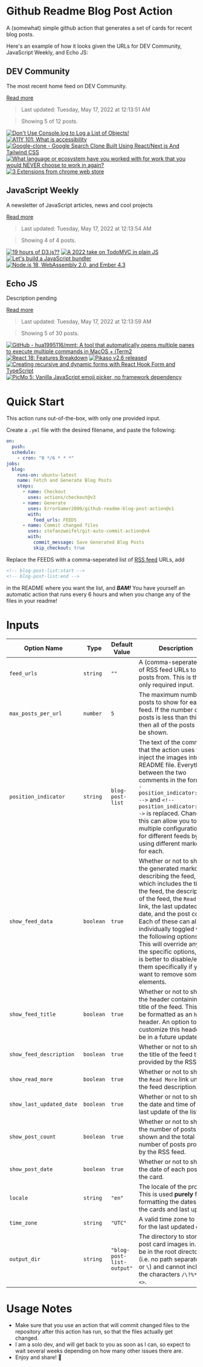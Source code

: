 # Github Readme Blog Post Action

A (somewhat) simple github action that generates a set of cards for recent blog posts.

Here's an example of how it looks given the URLs for DEV Community, JavaScript Weekly, and Echo JS:

<!-- post-list:start -->
## DEV Community

The most recent home feed on DEV Community.

[Read more](https://dev.to)
> Last updated: Tuesday, May 17, 2022 at 12:13:51 AM

> Showing 5 of 12 posts.

[![Don't Use Console.log to Log a List of Objects!](https://raw.githubusercontent.com/ErrorGamer2000/github-readme-blog-post-action/main/generated_files/DEV_Community/Don't_Use_Console.log_to_Log_a_List_of_Objects!.svg)](https://dev.to/koladev/dont-use-consolelog-to-log-a-list-of-objects-1nga)
[![A11Y 101: What is accessibility](https://raw.githubusercontent.com/ErrorGamer2000/github-readme-blog-post-action/main/generated_files/DEV_Community/A11Y_101__What_is_accessibility.svg)](https://dev.to/dailydevtips1/a11y-101-what-is-accessibility-518o)
[![Google-clone - Google Search Clone Built Using React/Next js And Tailwind CSS](https://raw.githubusercontent.com/ErrorGamer2000/github-readme-blog-post-action/main/generated_files/DEV_Community/Google-clone_-_Google_Search_Clone_Built_Using_React_Next_js_And_Tailwind_CSS.svg)](https://dev.to/cosmicwanderer7/google-clone-google-search-clone-built-using-reactnext-js-and-tailwind-css-4j09)
[![What language or ecosystem have you worked with for work that you would NEVER choose to work in again?](https://raw.githubusercontent.com/ErrorGamer2000/github-readme-blog-post-action/main/generated_files/DEV_Community/What_language_or_ecosystem_have_you_worked_with_for_work_that_you_would_NEVER_choose_to_work_in_again_.svg)](https://dev.to/dinerdas/what-language-or-ecosystem-have-you-worked-with-for-work-that-you-would-never-choose-to-work-in-again-4e9j)
[![3 Extensions from chrome web store](https://raw.githubusercontent.com/ErrorGamer2000/github-readme-blog-post-action/main/generated_files/DEV_Community/3_Extensions_from_chrome_web_store.svg)](https://dev.to/matheusmprado/3-extensions-from-chrome-web-store-1ei0)


## JavaScript Weekly

A newsletter of JavaScript articles, news and cool projects

[Read more](https://javascriptweekly.com/)
> Last updated: Tuesday, May 17, 2022 at 12:13:54 AM

> Showing 4 of 4 posts.

[![19 hours of D3.js??](https://raw.githubusercontent.com/ErrorGamer2000/github-readme-blog-post-action/main/generated_files/JavaScript_Weekly/19_hours_of_D3.js__.svg)](https://javascriptweekly.com/issues/589)
[![A 2022 take on TodoMVC in plain JS](https://raw.githubusercontent.com/ErrorGamer2000/github-readme-blog-post-action/main/generated_files/JavaScript_Weekly/A_2022_take_on_TodoMVC_in_plain_JS.svg)](https://javascriptweekly.com/issues/588)
[![Let's build a JavaScript bundler](https://raw.githubusercontent.com/ErrorGamer2000/github-readme-blog-post-action/main/generated_files/JavaScript_Weekly/Let's_build_a_JavaScript_bundler.svg)](https://javascriptweekly.com/issues/587)
[![Node.js 18, WebAssembly 2.0, and Ember 4.3](https://raw.githubusercontent.com/ErrorGamer2000/github-readme-blog-post-action/main/generated_files/JavaScript_Weekly/Node.js_18__WebAssembly_2.0__and_Ember_4.3.svg)](https://javascriptweekly.com/issues/586)


## Echo JS

Description pending

[Read more](
http://www.echojs.com
)
> Last updated: Tuesday, May 17, 2022 at 12:13:59 AM

> Showing 5 of 30 posts.

[![GitHub - hua1995116/mmt: A tool that automatically opens multiple panes to execute multiple commands in MacOS + iTerm2](https://raw.githubusercontent.com/ErrorGamer2000/github-readme-blog-post-action/main/generated_files/_Echo_JS_/GitHub_-_hua1995116_mmt__A_tool_that_automatically_opens_multiple_panes_to_execute_multiple_commands_in_MacOS_+_iTerm2.svg)](https://github.com/hua1995116/mmt)
[![React 18: Features Breakdown](https://raw.githubusercontent.com/ErrorGamer2000/github-readme-blog-post-action/main/generated_files/_Echo_JS_/React_18__Features_Breakdown.svg)](https://blog.openreplay.com/react-18-features-breakdown)
[![Pikaso v2.6 released](https://raw.githubusercontent.com/ErrorGamer2000/github-readme-blog-post-action/main/generated_files/_Echo_JS_/Pikaso_v2.6_released.svg)](https://dev.to/raminmousavi/pikaso-v26-released-4lld)
[![Creating recursive and dynamic forms with React Hook Form and TypeScript](https://raw.githubusercontent.com/ErrorGamer2000/github-readme-blog-post-action/main/generated_files/_Echo_JS_/Creating_recursive_and_dynamic_forms_with_React_Hook_Form_and_TypeScript.svg)](http://wanago.io/2022/05/16/recursive-dynamic-forms-react-hook-form-typescript/)
[![
PicMo 5: Vanilla JavaScript emoji picker, no framework dependency
](https://raw.githubusercontent.com/ErrorGamer2000/github-readme-blog-post-action/main/generated_files/_Echo_JS_/_PicMo_5__Vanilla_JavaScript_emoji_picker__no_framework_dependency_.svg)](https://picmojs.com/)


<!-- post-list:end -->

# Quick Start

This action runs out-of-the-box, with only one provided input.

Create a `.yml` file with the desired filename, and paste the following:

```yml
on:
  push:
  schedule:
    - cron: "0 */6 * * *"
jobs:
  blog:
    runs-on: ubuntu-latest
    name: Fetch and Generate Blog Posts
    steps:
      - name: Checkout
        uses: actions/checkout@v3
      - name: Generate
        uses: ErrorGamer2000/github-readme-blog-post-action@v1
        with:
          feed_urls: FEEDS
      - name: Commit changed files
        uses: stefanzweifel/git-auto-commit-action@v4
        with:
          commit_message: Save Generated Blog Posts
          skip_checkout: true
```

Replace the FEEDS with a comma-seperated list of [RSS feed](https://rss.com/blog/how-do-rss-feeds-work/) URLs, add

```md
<!-- blog-post-list:start -->
<!-- blog-post-list:end -->
```

in the README where you want the list, and **_BAM!_** You have yourself an automatic action that runs every 6 hours and when you change any of the files in your readme!

# Inputs

<table>
  <thead>
    <tr>
      <th>Option Name</th>
      <th>Type</th>
      <th>Default Value</th>
      <th>Description</th>
    </tr>
  </thead>
  <tbody>
    <tr>
      <td><code>feed_urls</code></td>
      <td><code>string</code></td>
      <td><code>""</code></td>
      <td>A (comma-seperated) list of RSS feed URLs to load posts from. This is the only required input.</td>
    </tr>
    <tr>
      <td><code>max_posts_per_url</code></td>
      <td><code>number</code></td>
      <td><code>5</code></td>
      <td>The maximum number of posts to show for each feed. If the number of posts is less than this, then all of the posts will be shown.</td>
    </tr>
    <tr>
      <td><code>position_indicator</code></td>
      <td><code>string</code></td>
      <td><code>blog-post-list</code></td>
      <td>The text of the comments that the action uses to inject the images into the README file. Everything between the two comments in the form <code>&lt;!-- position_indicator:start --&gt;</code> and <code>&lt;!-- position_indicator:end --&gt;</code> is replaced. Changing this can allow you to use multiple configurations for different feeds by using different markers for each.</td>
    </tr>
    <tr>
      <td><code>show_feed_data</code></td>
      <td><code>boolean</code></td>
      <td><code>true</code></td>
      <td>Whether or not to show the generated markdown describing the feed, which includes the title of the feed, the description of the feed, the <code>Read More</code> link, the last updated date, and the post count. Each of these can also be individually toggled with the following options. This will override any of the specific options, so it is better to disable/enable them specifically if you want to remove some elements.</td>
    </tr>
    <tr>
      <td><code>show_feed_title</code></td>
      <td><code>boolean</code></td>
      <td><code>true</code></td>
      <td>Whether or not to show the header containing the title of the feed. This will be formatted as an <code>h2</code> header. An option to customize this header will be in a future update.</td>
    </tr>
    <tr>
      <td><code>show_feed_description</code></td>
      <td><code>boolean</code></td>
      <td><code>true</code></td>
      <td>Whether or not to show the title of the feed that is provided by the RSS feed.</td>
    </tr>
    <tr>
      <td><code>show_read_more</code></td>
      <td><code>boolean</code></td>
      <td><code>true</code></td>
      <td>Whether or not to show the <code>Read More</code> link under the feed description.</td>
    </tr>
    <tr>
      <td><code>show_last_updated_date</code></td>
      <td><code>boolean</code></td>
      <td><code>true</code></td>
      <td>Whether or not to show the date and time of the last update of the list.</td>
    </tr>
    <tr>
      <td><code>show_post_count</code></td>
      <td><code>boolean</code></td>
      <td><code>true</code></td>
      <td>Whether or not to show the number of posts shown and the total number of posts provided by the RSS feed.</td>
    </tr>
    <tr>
      <td><code>show_post_date</code></td>
      <td><code>boolean</code></td>
      <td><code>true</code></td>
      <td>Whether or not to show the date of each post on the card.</td>
    </tr>
    <tr>
      <td><code>locale</code></td>
      <td><code>string</code></td>
      <td><code>"en"</code></td>
      <td>The locale of the project. This is used <strong>purely</strong> for formatting the dates of the cards and last update.</td>
    </tr>
    <tr>
      <td><code>time_zone</code></td>
      <td><code>string</code></td>
      <td><code>"UTC"</code></td>
      <td>A valid time zone to use for the last updated date.</td>
    </tr>
    <tr>
      <td><code>output_dir</code></td>
      <td><code>string</code></td>
      <td><code>"blog-post-list-output"</code></td>
      <td>The directory to store the post card images in. Must be in the root directory (i.e. no path separators <code>/</code> or <code>\</code>) and cannot include the characters <code>/\?%*:|"&lt;&gt;</code>.</td>
    </tr>
<!--
    <tr>
      <td><code></code></td>
      <td><cde></cde></td>
      <td><code></code></td>
      <td></td>
    </tr>
-->
  </tbody>
</table>

# Usage Notes

- Make sure that you use an action that will commit changed files to the repository after this action has run, so that the files actually get changed.
- I am a solo dev, and will get back to you as soon as I can, so expect to wait several weeks depending on how many other issues there are.
- Enjoy and share! 🤗
